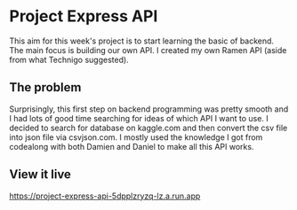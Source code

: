 # Project Express API

This aim for this week's project is to start learning the basic of backend. The main focus is building our own API. I created my own Ramen API (aside from what Technigo suggested).

## The problem

Surprisingly, this first step on backend programming was pretty smooth and I had lots of good time searching for ideas of which API I want to use. I decided to search for database on kaggle.com and then convert the csv file into json file via csvjson.com. I mostly used the knowledge I got from codealong with both Damien and Daniel to make all this API works. 

## View it live

https://project-express-api-5dpplzryzq-lz.a.run.app
